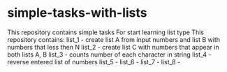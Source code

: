 # simple-tasks-with-lists
This repository contains simple tasks
For start learning list type
This repository contains:
list_1 - create list A from input numbers and list B with numbers that less then N
list_2 - create list C with numbers that appear in both lists A, B
list_3 - counts number of each character in string
list_4 - reverse entered list of numbers
list_5 -
list_6 -
list_7 -
list_8 -
